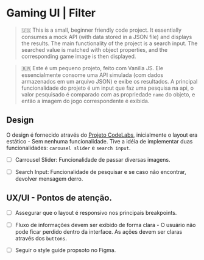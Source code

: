<h1> Gaming UI | Filter</h1>

<div>
  
> 🇺🇸 This is a small, beginner friendly code project. It essentially consumes a mock API (with data stored in a JSON file) and displays the results.
> The main functionality of the project is a search input. The searched value is matched with object properties, and the corresponding game image is then displayed.

> 🇧🇷 Este é um pequeno projeto, feito com Vanilla JS. Ele essencialmente consome uma API simulada (com dados armazenados em um arquivo JSON) e exibe os resultados.
> A principal funcionalidade do projeto é um input que faz uma pesquisa na api, o valor pesquisado é comparado com as propriedade `name` do objeto, e então a imagem do jogo correspondente é exibida.  
 
</div>

<h2> Design </h2>

O design é fornecido através do <a href="https://github.com/iuricode/desafios-frontend">Projeto CodeLabs</a>, inicialmente o layout era estático - Sem nenhuma funcionalidade. Tive a idéia de implementar duas funcionalidades: `carousel slider` e  `search input`.

- [ ] Carrousel Slider: Funcionalidade de passar diversas imagens.

- [ ] Search Input: Funcionalidade de pesquisar e se caso não encontrar, devolver mensagem derro. 

<h2> UX/UI - Pontos de atenção. </h2>

- [ ] Assegurar que o layout é responsivo nos principais breakpoints.

- [ ] Fluxo de informações devem ser exibido de forma clara - O usuário não pode ficar perdido dentro da interface. As ações devem ser claras através dos `buttons`.

- [ ] Seguir o style guide propsoto no Figma. 
